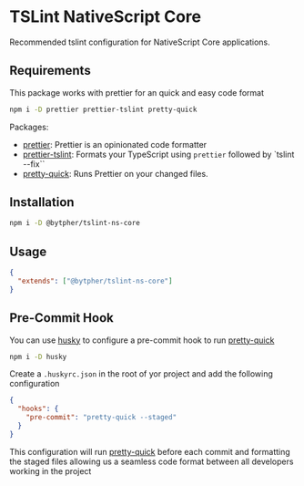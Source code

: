 # TSLint NativeScript Core 

Recommended tslint configuration for NativeScript Core applications.

## Requirements

This package works with prettier for an quick and easy code format

```bash
npm i -D prettier prettier-tslint pretty-quick
```

Packages:

* [prettier](https://github.com/prettier/prettier): Prettier is an opinionated code formatter
* [prettier-tslint](https://github.com/azz/prettier-tslint): Formats your TypeScript using `prettier` followed by `tslint --fix``
* [pretty-quick](https://github.com/azz/pretty-quick): Runs Prettier on your changed files.


## Installation

```bash
npm i -D @bytpher/tslint-ns-core
```

## Usage 

```json
{
  "extends": ["@bytpher/tslint-ns-core"]
}
```

## Pre-Commit Hook

You can use [husky](https://github.com/typicode/husky) to configure a pre-commit hook to run [pretty-quick](https://github.com/azz/pretty-quick)

```bash
npm i -D husky
```

Create a `.huskyrc.json` in the root of yor project and add the following configuration

```json
{
  "hooks": {
    "pre-commit": "pretty-quick --staged"
  }
}
```

This configuration will run [pretty-quick](https://github.com/azz/pretty-quick) before each commit and formatting the staged files allowing us a seamless code format between all developers working in the project